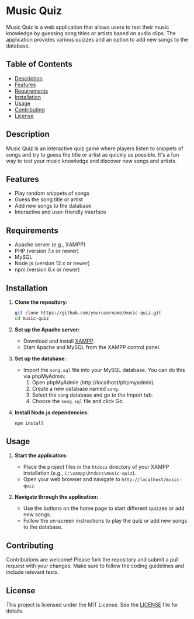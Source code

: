 # Music Quiz

Music Quiz is a web application that allows users to test their music knowledge by guessing song titles or artists based on audio clips. The application provides various quizzes and an option to add new songs to the database.

## Table of Contents

- [Description](#description)
- [Features](#features)
- [Requirements](#requirements)
- [Installation](#installation)
- [Usage](#usage)
- [Contributing](#contributing)
- [License](#license)

## Description

Music Quiz is an interactive quiz game where players listen to snippets of songs and try to guess the title or artist as quickly as possible. It's a fun way to test your music knowledge and discover new songs and artists.

## Features

- Play random snippets of songs
- Guess the song title or artist
- Add new songs to the database
- Interactive and user-friendly interface

## Requirements

- Apache server (e.g., XAMPP)
- PHP (version 7.x or newer)
- MySQL
- Node.js (version 12.x or newer)
- npm (version 6.x or newer)

## Installation

1. **Clone the repository:**

    ```bash
    git clone https://github.com/yourusername/music-quiz.git
    cd music-quiz
    ```

2. **Set up the Apache server:**

    - Download and install [XAMPP](https://www.apachefriends.org/index.html).
    - Start Apache and MySQL from the XAMPP control panel.

3. **Set up the database:**

    - Import the `song.sql` file into your MySQL database. You can do this via phpMyAdmin:
        1. Open phpMyAdmin (http://localhost/phpmyadmin).
        2. Create a new database named `song`.
        3. Select the `song` database and go to the Import tab.
        4. Choose the `song.sql` file and click Go.

4. **Install Node.js dependencies:**

    ```bash
    npm install
    ```

## Usage

1. **Start the application:**

    - Place the project files in the `htdocs` directory of your XAMPP installation (e.g., `C:\xampp\htdocs\music-quiz`).
    - Open your web browser and navigate to `http://localhost/music-quiz`.

2. **Navigate through the application:**

    - Use the buttons on the home page to start different quizzes or add new songs.
    - Follow the on-screen instructions to play the quiz or add new songs to the database.

## Contributing

Contributions are welcome! Please fork the repository and submit a pull request with your changes. Make sure to follow the coding guidelines and include relevant tests.

## License

This project is licensed under the MIT License. See the [LICENSE](LICENSE) file for details.
